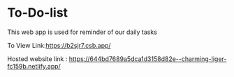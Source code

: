 # To-Do-list
This web  app is used for reminder of our daily tasks

To View Link:https://b2sjr7.csb.app/

Hosted website link : https://644bd7689a5dca1d3158d82e--charming-liger-fc159b.netlify.app/
